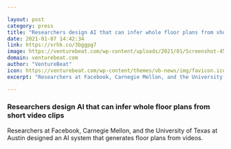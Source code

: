 ```yaml
---

layout: post
category: press
title: "Researchers design AI that can infer whole floor plans from short video clips"
date: 2021-01-07 14:42:34
link: https://vrhk.co/3bggpg7
image: https://venturebeat.com/wp-content/uploads/2021/01/Screenshot-45_auto_x2.png?w=1200&strip=all
domain: venturebeat.com
author: "VentureBeat"
icon: https://venturebeat.com/wp-content/themes/vb-news/img/favicon.ico
excerpt: "Researchers at Facebook, Carnegie Mellon, and the University of Texas at Austin designed an AI system that generates floor plans from videos."

---
```


### Researchers design AI that can infer whole floor plans from short video clips

Researchers at Facebook, Carnegie Mellon, and the University of Texas at Austin designed an AI system that generates floor plans from videos.